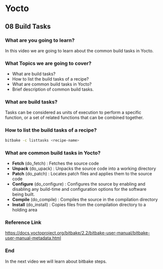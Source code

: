 # Yocto

## 08 Build Tasks

### What are you going to learn?

In this video we are going to learn about the common build tasks in Yocto.

### What Topics we are going to cover?

* What are build tasks?
* How to list the build tasks of a recipe?
* What are common build tasks in Yocto?
* Brief description of common build tasks.

### What are build tasks?

Tasks can be considered as units of execution to perform a specific function, or
a set of related functions that can be combined together.

### How to list the build tasks of a recipe?

```bash
bitbake -c listtasks <recipe-name>
```

### What are common build tasks in Yocto?

* **Fetch** (do_fetch) :   Fetches the source code
* **Unpack** (do_upack) : Unpacks the source code into a working directory
* **Patch** (do_patch) : Locates patch files and applies them to the source code
* **Configure** (do_configure) : Configures the source by enabling and disabling any build-time and configuration options for the software being built.
* **Compile** (do_compile) : Compiles the source in the compilation directory
* **Install** (do_install) : Copies files from the compilation directory to a holding area

### Reference Link

https://docs.yoctoproject.org/bitbake/2.2/bitbake-user-manual/bitbake-user-manual-metadata.html

### End

In the next video we will learn about bitbake steps.
